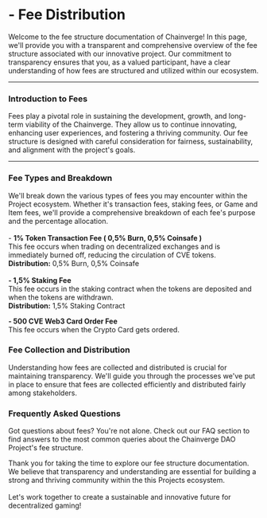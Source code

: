 # - Fee Distribution

Welcome to the fee structure documentation of Chainverge! In this page, we'll provide you with a transparent and comprehensive overview of the fee structure associated with our innovative project. Our commitment to transparency ensures that you, as a valued participant, have a clear understanding of how fees are structured and utilized within our ecosystem.



***

### Introduction to Fees

Fees play a pivotal role in sustaining the development, growth, and long-term viability of the Chainverge. They allow us to continue innovating, enhancing user experiences, and fostering a thriving community. Our fee structure is designed with careful consideration for fairness, sustainability, and alignment with the project's goals.

***

### Fee Types and Breakdown

We'll break down the various types of fees you may encounter within the Project ecosystem. Whether it's transaction fees, staking fees, or Game and Item fees, we'll provide a comprehensive breakdown of each fee's purpose and the percentage allocation.\
\
\- **1% Token Transaction Fee ( 0,5% Burn, 0,5% Coinsafe )**\
This fee occurs when trading on decentralized exchanges and is immediately burned off, reducing the circulation of CVE tokens.\
**Distribution:** 0,5% Burn, 0,5% Coinsafe\
\
**- 1,5% Staking Fee**\
This fee occurs in the staking contract when the tokens are deposited and when the tokens are withdrawn.\
**Distribution:** 1,5% Staking Contract

**- 500 CVE Web3 Card Order Fee**\
This fee occurs when the Crypto Card gets ordered.

### Fee Collection and Distribution

Understanding how fees are collected and distributed is crucial for maintaining transparency. We'll guide you through the processes we've put in place to ensure that fees are collected efficiently and distributed fairly among stakeholders.



### Frequently Asked Questions

Got questions about fees? You're not alone. Check out our FAQ section to find answers to the most common queries about the Chainverge DAO Project's fee structure.

Thank you for taking the time to explore our fee structure documentation. We believe that transparency and understanding are essential for building a strong and thriving community within the this Projects ecosystem. \
\
Let's work together to create a sustainable and innovative future for decentralized gaming!

